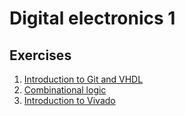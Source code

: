 # Digital electronics 1
## Exercises

1. [Introduction to Git and VHDL](labs/01-gates/)
2. [Combinational logic](labs/02-logic/)
3. [Introduction to Vivado](labs/03-vivado/)